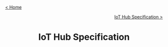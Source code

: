 [< Home](../README.md)

[<p align="right">IoT Hub Specification ></p>](./README.md)

**<h1 align="center">IoT Hub Specification</h1>**

<div align="center">  
<h4>
<!--
    <a href="#quick-start"> Quick Start </a>
  | <a href="#protocol"> Protocol </a>
  | <a href="#amqp"> AMQP </a>
  | <a href="#mqtt-deprecated"> MQTT </a>
  | <a href="#iot-hub"> IoT Hub </a>
-->
</h4>
</div>